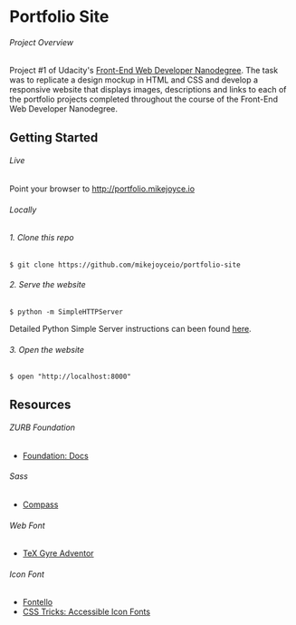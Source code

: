 # Portfolio Site

###### Project Overview

Project #1 of Udacity's [Front-End Web Developer Nanodegree](https://www.udacity.com/course/front-end-web-developer-nanodegree--nd001). The task was to replicate a design mockup in HTML and CSS and develop a responsive website that displays images, descriptions and links to each of the portfolio projects completed throughout the course of the Front-End Web Developer Nanodegree.

## Getting Started

###### Live

Point your browser to http://portfolio.mikejoyce.io

###### Locally

###### 1. Clone this repo

```
$ git clone https://github.com/mikejoyceio/portfolio-site
````

###### 2. Serve the website

```
$ python -m SimpleHTTPServer
```

Detailed Python Simple Server instructions can been found [here](https://docs.python.org/2/library/basehttpserver.html).

###### 3. Open the website

```
$ open "http://localhost:8000"
```

## Resources

###### ZURB Foundation

- [Foundation: Docs](http://foundation.zurb.com/docs/)

###### Sass

- [Compass](http://compass-style.org/)

###### Web Font

- [TeX Gyre Adventor](http://www.fontsquirrel.com/fonts/TeX-Gyre-Adventor)

###### Icon Font

- [Fontello](http://fontello.com/)
- [CSS Tricks: Accessible Icon Fonts](http://css-tricks.com/html-for-icon-font-usage/)
